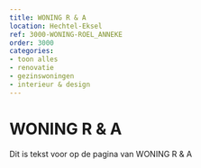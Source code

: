 ```yaml
---
title: WONING R & A
location: Hechtel-Eksel
ref: 3000-WONING-ROEL_ANNEKE
order: 3000
categories:
- toon alles
- renovatie
- gezinswoningen
- interieur & design
---
```

# WONING R & A

Dit is tekst voor op de pagina van WONING R & A
